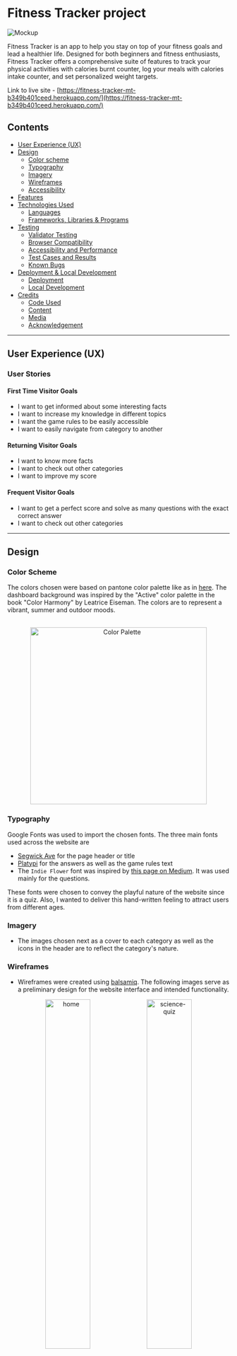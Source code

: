 # Fitness Tracker project

![Mockup](documentation/features/mockup.png)

Fitness Tracker is an app to help you stay on top of your fitness goals and lead a healthier life. Designed for both beginners and fitness enthusiasts, Fitness Tracker offers a comprehensive suite of features to track your physical activities with calories burnt counter, log your meals with calories intake counter, and set personalized weight targets.

Link to live site - [https://fitness-tracker-mt-b349b401ceed.herokuapp.com/](https://fitness-tracker-mt-b349b401ceed.herokuapp.com/)


## Contents
* [User Experience (UX)](#user-experience-ux) 
* [Design](#design)
    * [Color scheme](#color-scheme)
    * [Typography](#typography)
    * [Imagery](#imagery)
    * [Wireframes](#wireframes)
    * [Accessibility](#accessibility)
* [Features](#features)
* [Technologies Used](#technologies-used)
    * [Languages](#languages)
    * [Frameworks, Libraries & Programs](#frameworks-libraries--programs)
* [Testing](#testing)
    * [Validator Testing](#validator-testing)
    * [Browser Compatibility](#browser-compatibility)
    * [Accessibility and Performance](#accessibility-and-performance)
    * [Test Cases and Results](#test-cases-and-results)
    * [Known Bugs](#known-bugs)
* [Deployment & Local Development](#deployment--local-development)
    * [Deployment](#deployment)
    * [Local Development](#local-development)
* [Credits](#credits)
    * [Code Used](#code-used)
    * [Content](#content)
    * [Media](#media)
    * [Acknowledgement](#acknowledgement)

- - -

## User Experience (UX)

### User Stories

#### First Time Visitor Goals

* I want to get informed about some interesting facts
* I want to increase my knowledge in different topics
* I want the game rules to be easily accessible
* I want to easily navigate from category to another


#### Returning Visitor Goals

* I want to know more facts 
* I want to check out other categories
* I want to improve my score

#### Frequent Visitor Goals

* I want to get a perfect score and solve as many questions with the exact correct answer
* I want to check out other categories

- - -

## Design

### Color Scheme

The colors chosen were based on pantone color palette like as in [here](https://www.pinterest.com/pin/128563764357456253/). The dashboard background was inspired by the "Active" color palette in the book "Color Harmony" by Leatrice Eiseman. The colors are to represent a vibrant, summer and outdoor moods.
<br>
<br>

<p align="center">
    <img src="documentation/design/color-palette.png" alt="Color Palette" height="400px">
</p>


### Typography

Google Fonts was used to import the chosen fonts. The three main fonts used across the website are

* [Segwick Ave](https://fonts.google.com/specimen/Sedgwick+Ave) for the page header or title
* [Platypi](https://fonts.google.com/specimen/Platypi) for the answers as well as the game rules text
* The `Indie Flower` font was inspired by [this page on Medium](https://bootcamp.uxdesign.cc/10-best-script-and-handwritten-google-fonts-afc4b77fdb0c). It was used mainly for the questions.

These fonts were chosen to convey the playful nature of the website since it is a quiz. Also, I wanted to deliver this hand-written feeling to attract users from different ages.

### Imagery

* The images chosen next as a cover to each category as well as the icons in the header are to reflect the category's nature.

### Wireframes

* Wireframes were created using [balsamiq](https://balsamiq.com/). The following images serve as a preliminary design for the website interface and intended functionality.

<p align="center">
<img src="documentation/design/index.png" alt="home" width="45%">
<img src="documentation/design/science.png" alt="science-quiz" width="45%">
</p>

<p align="center">
<img src="documentation/design/science_almost_correct.png" alt="home" width="45%">
<img src="documentation/design/science_bullseye.png" alt="science-quiz" width="45%">
</p>


### Accessibility

The website is as accessible as possible. Specifically by following these good-practice guidelines

* Accessible Rich Internet Applications (Aria) labels on interactive elements, links and icons
* Semantic HTML
* Using a hover state on all buttons on the website
* Sufficient color contrast throughout the website

I used the chrome extension [Web Disability Simulator](https://chrome.google.com/webstore/detail/web-disability-simulator/olioanlbgbpmdlgjnnampnnlohigkjla) to check for **total** as well as **Yellow-blue color blindness (Tritanopia)** color blindness. The latter was checked as blue is the prevailing color throughout the website. The reults are shown here, respectively.

<p align="center">
<img src="documentation/design/total-color-blindness.png" alt="total blindness" width="60%">
<img src="documentation/design/tritanopia.png" alt="tritanopia" width="60%">
</p>

As can be seen, there is still enough contrast between the text and the background.

- - - 

### Features

The website consists of 
* Home page with quick links to different quiz categories, contact and about pages
* Four categories pages to display quiz questions, slider and score
* Contact page to message the website hosts
* About page to explain what the website is about and what it aims at

The main features of the website are

* A **favicon** in the browser tab.

<p align="center">
<img src="documentation/features/favicon.png" alt="favicon" width="20%">
</p>

* Easily accessible icons to choose a category through text or image. Also the icons have zoom and hover effect to highlight what category the user is about to select.

<p align="center">
<img src="documentation/features/hover-icons.png" alt="hover-zoom-effect" width="60%">
</p>

*  **Toggle dialog box** to present additional information regarding game rules **without filling the page with text**.

<p align="center">
<img src="documentation/features/toggle-box-closed.png" alt="togle-box-closed" width="60%"> <br><br>
<img src="documentation/features/toggle-box-open.png" alt="togle-box-closed" width="60%">
</p>

* Quiz main area where the category is shown in the title, the question is displayed underneath and a slider to select the answer within a certain range and a submit button to submit the answer. The user's choice is shown as they move the slider

* A score box where the user's points are recorded and updated

<p align="center">
<img src="documentation/features/quiz-main-area.png" alt="quiz-window" width="60%">
</p>

* A modal winow "Game Over!" when the user inputs a wrong answer

<p align="center">
<img src="documentation/features/modal-loss.png" alt="modal-window-loss" width="60%">
</p>


* A modal winow "Congrats!" when the user answers all answers correctly

<p align="center">
<img src="documentation/features/modal-win.png" alt="modal-window-win" width="60%">
</p>

* About and contact pages to provide more context and depth to the website by providing form to the user to fill and information to read about the website. These pages also have buttons to navigate to the homepage

<p align="center">
<img src="documentation/features/contact.png" alt="contact-page" width="60%"> <br><br>
<img src="documentation/features/about.png" alt="about-page" width="60%">
</p>



* Future Implementations that shall allow returning and frequent users to visit more often

    * After getting 10 correct answers, the difficulty level goes up, so now your answer has to be the exact correct answer
    * Showing users the total points they could have got if they answered all questions precisely
    * Score leaderboard to make the quiz app more competitive between users

- - -

## Technologies Used

### Languages

* HTML5
* CSS3
* JavaScript

### Frameworks, Libraries & Programs 

* [Git](https://git-scm.com/) for version control

* [Github](https://github.com/) to store code and other files

* [GitPod](https://gitpod.io/) IDE to create and edit the codes

* [Google Fonts](https://fonts.google.com/) to import the fonts used on the website.

* [Google Developer Tools](https://developers.google.com/web/tools) for troubleshooting, checking responsiveness and styling

* [Fontawesome](https://fontawesome.com/) for the icons near the header

* [Ilovemage](https://www.iloveimg.com/) to compress and resize images

* [Cloud Convert](https://cloudconvert.com/jpg-to-webp) to convert jpg to webp images

* [Techsini](https://techsini.com/multi-mockup/) to show the website image on a range of devices

* [Lighthouse](https://chromewebstore.google.com/detail/lighthouse/blipmdconlkpinefehnmjammfjpmpbjk) to check the performance, quality, and correctness of the webpage

* [Web Disability Simulator](https://chrome.google.com/webstore/detail/web-disability-simulator/olioanlbgbpmdlgjnnampnnlohigkjla) to simulate other accessibility needs

* [Color Picker](https://imagecolorpicker.com/en) for choosing colors from color palettes

* [balsamiq](https://balsamiq.com/) for wireframes

* [JSON](https://www.json.org/json-en.html) for writing the questions database


- - -


## Testing

### Validator Testing

* [HTML Validator](https://validator.w3.org/) result for the template files were as following:
    
    First for unauthorized access, the 'Validate by URI' was used and showed no errors

    * For the index template (as well as activity, nutrition, profile)

    <p align="center">
    <img src="documentation/testing/html-validator-index.png" alt="html-validation-index" width="90%">
    </p>

    Next, the validation was performed by 'Direct Input' by passing the page source. The templates (activity, nutrition and profile) showed some errors all related to one element - the SVG figure. Since this error did not affect how the figure is displayed and does not interact with other elements on the page, it was not handled.

    <p align="center">
    <img src="documentation/testing/svg-error.png" alt="svg-error" width="90%">
    </p>

    * For the index and calendar templates, an error was raised from the iframe element. The styling of the iframe width and height was also performed from the CSS file but it was ignored. So it was left within the html file. The errors do not affect how the template is displayed.

    <p align="center">
    <img src="documentation/testing/index-error.png" alt="iframe-error" width="90%">
    </p>

The aforementioned errors and warnings do not affect the functionality of the website by any means.

* [CSS Validator](https://jigsaw.w3.org/css-validator/) result for the `.css` file showed no errors, however it showed 4 warnings related to the importing of google fonts and using vendor extensions. These warnings do not affect the deployment of the website by any means

<p align="center">
<img src="documentation/testing/css-validation.png" alt="css validation" width="80%">
</p>

<p align="center">
    <a href="http://jigsaw.w3.org/css-validator/check/referer">
        <img style="border:0;width:88px;height:31px"
            src="http://jigsaw.w3.org/css-validator/images/vcss"
            alt="Valid CSS!" />
    </a>
</p>

<p align="center">
<img src="documentation/testing/css-warnings.png" alt="css validation" width="80%">
</p>

* [JavaScript Validator](https://jshint.com/) result for the `.js` file showed no errors, however it showed 1 warning and 1 unused variable. The warning does not affect the logic handling, data structure or flow control of the script. The unused variable is in fact an event handler function that fetched data from the calories API when user types in an activity or a meal.

<p align="center">
<img src="documentation/testing/js-validator.png" alt="js-validation" width="40%">
</p>

* [JSON Validator](https://jsonlint.com/) showed that the JSON files used in the fixtures are valid

<p align="center">
<img src="documentation/testing/json-validator.png" alt="json-validation" width="50%">
</p>

* [Python PEP8 CI Linter](https://pep8ci.herokuapp.com/) was used to check the python scripts



### Browser Compatibility

* Testing has been carried out on the following browsers :
    * Chrome 123.0.6312.86 (Official Build) (64-bit)
    * Chrome 123.0.6312.99
    * Firefox 124.0.1 (64-bit) 

### Accessibility and performance

These tests were carried out using Lighthouse


`index.html`

<p align="center">
<img src="documentation/testing/lighthouse-home.png" alt="lighthouse-home" width="40%">
</p>


Quiz pages

<p align="center">
<img src="documentation/testing/lighthouse-quiz.png" alt="lighthouse-quiz" width="40%">
</p>


`contact.html`

<p align="center">
<img src="documentation/testing/lighthouse-contact.png" alt="lighthouse-contact" width="40%">
</p>

`about.html`

<p align="center">
<img src="documentation/testing/lighthouse-about.png" alt="lighthouse-about" width="40%">
</p>


The website scores very high on accessibility, best practices and search engine optimization. Performance can still be improved.

### Test Cases and Results

The following test cases were performed on each page

* Home page

| Feature | Expected Outcome | Testing Performed | Result | Pass/Fail |
| --- | --- | --- | --- | --- |
| Category hover with zoom | image and text are zoomed and box gets highlighted | mouse hover | image and text are zoomed and box shadow color changes | Pass |
| Toggle box for the game rules | Box opens with game rules when clicked | mouse click | game rules are displayed | Pass |
| Internal navigation | User is directed to About, Contact and category pages | mouse click | gets directed to the respective page | Pass |
| External navigation | User is directed to social media pages | mouse click | gets directed to the respective page in a new tab | Pass |

* Quiz pages

| Feature | Expected Outcome | Testing Performed | Result | Pass/Fail |
| --- | --- | --- | --- | --- |
| Focus on slider on page load | the focus is on the slider to allow keyboard use to move slider | load or reload page | pressing up/down or left/right moves the slider | Pass |
| Submitting through Enter key | pressing enter shall allow the user to submit without using the mouse | Enter key press | answer is submitted | Pass |
| Submitting through button | user can submit through mouse click on submit button | mouse click | answer is submitted | Pass |
| Getting correct but not exact answers | if user gets correct but not exact answer, they get 1 point | submit +1 or -1 from the correct answer | score tally increases by 1 | Pass |
| Getting correct and exact answers | if user gets correct and exact answer, they get 3 points | submit the correct answer | score tally increases by 3 | Pass |
| Message on wrong answer | if user gets wrong answer, the quiz ends with game over message | submit the wrong answer | modal window appears with game over message | Pass |
| Message on finishing the quiz | if user gets correct or semi-correct answers, they get congrats message | finish the quiz successfully | modal window appears with congrats message | Pass |


* About page

| Feature | Expected Outcome | Testing Performed | Result | Pass/Fail |
| --- | --- | --- | --- | --- |
| Internal navigation in the same tab | User is the home page | mouse click | gets directed to the home page | Pass |


* Contact page

| Feature | Expected Outcome | Testing Performed | Result | Pass/Fail |
| --- | --- | --- | --- | --- |
| Internal navigation | User is the home page | mouse click | gets directed to the home page | Pass |
| Reject numbers in the name field | alert appears if numbers are entered in the name field | write numbers in name field | alert pops up | Pass |
| Submit form validation | user gets directed to thanks page | submit the form by clicking send button | directs to thanks page | Pass |


### Known Bugs

* The website depends on *Font Awesome* package. If *Font Awesome* is down, the icons do not load and so the footer would not look as intended. The icons next to quiz page headers also will not load. This was encountered once when *Font Awesome* was having major issues.

* In small displays, the range values sometimes are squeezed by the slider when the value has large string length. A compromisation has to be done by reducing the slider length to fit the minimum and maximum values. However, this will reduce the slider area, thus affecting the user interface on mobile devices.


- - -


## Deployment & Local Development

### Deployment

The website is deployed using GitHub Pages. To Deploy the website:

1. Go to the [fun-stats](https://github.com/mtelewa/fun-stats/) repository for this project on Github - this was the initial name of the website
2. Navigate to settings/pages
3. From the source dropdown select "Deploy from a branch" and press save
4. The site has now been deployed and the website goes live

### Local Development

#### How to Fork

To fork the repository:

1. Go to the [fun-stats](https://github.com/mtelewa/fun-stats/) repository
2. Click the "Fork" button in the top right corner.

#### How to Clone

To clone the repository:

1. Go to the [fun-stats](https://github.com/mtelewa/fun-stats/) repository
2. Click on the "Code" button, select "SSH" and copy the link
3. Open the terminal and change the current working directory to the location you want the cloned directory to be in
4. Use the command `git clone git@github.com:mtelewa/fun-stats.git` into the terminal

Note: For step no.4 to work, first generate SSH keys and add your generated key in Account Settings -> SSH Keys. More on this can be found on the [github docs](https://docs.github.com/en/authentication/connecting-to-github-with-ssh/adding-a-new-ssh-key-to-your-github-account).

- - -

## Credits

### Code Used

* Hover to zoom effect [CSS snippet](https://www.w3schools.com/howto/howto_css_zoom_hover.asp)
* 



* 













https://stackoverflow.com/questions/33680908/how-to-redirect-to-url-by-cancel-button-in-django-crispy-forms


https://stackoverflow.com/questions/46314246/how-to-update-a-foreign-key-field-in-django-models-py



https://jqueryui.com/datepicker/
https://stackoverflow.com/questions/5250244/jquery-date-formatting


https://stackoverflow.com/questions/1353684/detecting-an-invalid-date-date-instance-in-javascript


https://stackoverflow.com/questions/25632918/django-crispy-forms-file-upload


https://api.jquery.com/jQuery.ajax/


https://stackoverflow.com/questions/72529252/how-to-get-select-option-value-in-views-django


API
https://api-ninjas.com/api/caloriesburned


https://stackoverflow.com/questions/17165147/how-can-i-make-a-django-form-field-contain-only-alphanumeric-characters

https://stackoverflow.com/questions/3617797/regex-to-match-only-letters

https://stackoverflow.com/questions/40534715/how-to-embed-matplotlib-graph-in-django-webpage


https://towardsdatascience.com/upgrade-your-data-visualisations-4-python-libraries-to-enhance-your-matplotlib-charts-74361bc3b92e





### Content

* The idea and content of the webpage are my own. I had the inspiration for building a fitness tracker app and some challenges to tackle from [dev](https://dev.to/arafat4693/top-10-full-stack-projects-for-beginners-1338).

### Media

* [Runner image](https://www.freepik.com/free-photo/silhouette-young-fitness-man-running-sunrise_5212275.htm#fromView=search&page=1&position=10&uuid=98ede3d9-7cb9-4655-8895-97f967457ce1)
* [Swimmer image](https://www.freepik.com/free-photo/side-view-female-swimmer-with-cap-goggles-swimming-water_10296634.htm#fromView=search&page=1&position=2&uuid=4ffe75cb-1350-45fd-a92e-041aa8d949b9)
* [Kayaking image](https://www.freepik.com/free-photo/kayaking-man-paddling-kayak-canoeing-paddling_26921714.htm#fromView=search&page=1&position=9&uuid=61a985f1-7f60-4b00-916f-31656f04c379)
* [Lifting image](https://www.freepik.com/free-photo/low-angle-view-unrecognizable-muscular-build-man-preparing-lifting-barbell-health-club_25743546.htm#fromView=search&page=1&position=0&uuid=e541bca9-0193-4687-b077-c0d88bc50b43)
* [CyberPunk Plot](https://www.analyticsvidhya.com/blog/2021/07/cyberpunk-themed-charts-advanced-data-visualization-in-python/)


### Acknowledgement

I would like to thank my Code Institute mentor Jubril Akolade for his feedback and support


